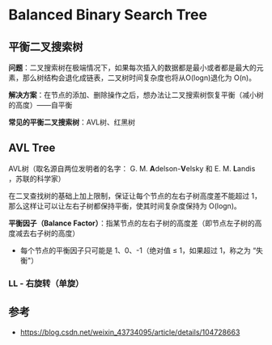 # Balanced Binary Search Tree

## 平衡二叉搜索树

**问题**：二叉搜索树在极端情况下，如果每次插入的数据都是最小或者都是最大的元素，那么树结构会退化成链表，二叉树时间复杂度也将从O(logn)退化为 O(n)。

**解决方案**：在节点的添加、删除操作之后，想办法让二叉搜索树恢复平衡（减小树的高度）——自平衡

**常见的平衡二叉搜索树**：AVL树、红黑树

## AVL Tree

AVL树（取名源自两位发明者的名字： G. M. **A**delson-**V**elsky 和 E. M. **L**andis ，苏联的科学家）

在二叉查找树的基础上加上限制，保证让每个节点的左右子树高度差不能超过 1，那么这样让可以让左右子树都保持平衡，使其时间复杂度保持为 O(logn)。

**平衡因子（Balance Factor）**：指某节点的左右子树的高度差（即节点左子树的高度减去右子树的高度）

- 每个节点的平衡因子只可能是 1、0、-1（绝对值 ≤ 1，如果超过 1，称之为 “失衡"）

### LL - 右旋转（单旋）





## 参考

- https://blog.csdn.net/weixin_43734095/article/details/104728663